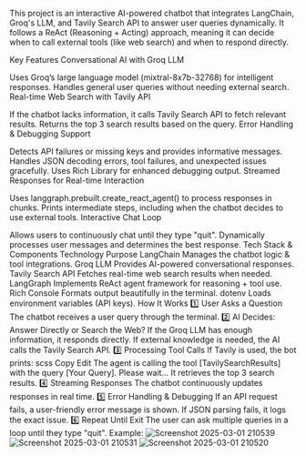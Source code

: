 This project is an interactive AI-powered chatbot that integrates LangChain, Groq's LLM, and Tavily Search API to answer user queries dynamically. It follows a ReAct (Reasoning + Acting) approach, meaning it can decide when to call external tools (like web search) and when to respond directly.

Key Features
Conversational AI with Groq LLM

Uses Groq’s large language model (mixtral-8x7b-32768) for intelligent responses.
Handles general user queries without needing external search.
Real-time Web Search with Tavily API

If the chatbot lacks information, it calls Tavily Search API to fetch relevant results.
Returns the top 3 search results based on the query.
Error Handling & Debugging Support

Detects API failures or missing keys and provides informative messages.
Handles JSON decoding errors, tool failures, and unexpected issues gracefully.
Uses Rich Library for enhanced debugging output.
Streamed Responses for Real-time Interaction

Uses langgraph.prebuilt.create_react_agent() to process responses in chunks.
Prints intermediate steps, including when the chatbot decides to use external tools.
Interactive Chat Loop

Allows users to continuously chat until they type "quit".
Dynamically processes user messages and determines the best response.
Tech Stack & Components
Technology	Purpose
LangChain	Manages the chatbot logic & tool integrations.
Groq LLM	Provides AI-powered conversational responses.
Tavily Search API	Fetches real-time web search results when needed.
LangGraph	Implements ReAct agent framework for reasoning + tool use.
Rich Console	Formats output beautifully in the terminal.
dotenv	Loads environment variables (API keys).
How It Works
1️⃣ User Asks a Question
The chatbot receives a user query through the terminal.
2️⃣ AI Decides: Answer Directly or Search the Web?
If the Groq LLM has enough information, it responds directly.
If external knowledge is needed, the AI calls the Tavily Search API.
3️⃣ Processing Tool Calls
If Tavily is used, the bot prints:
scss
Copy
Edit
The agent is calling the tool [TavilySearchResults] with the query [Your Query]. Please wait...
It retrieves the top 3 search results.
4️⃣ Streaming Responses
The chatbot continuously updates responses in real time.
5️⃣ Error Handling & Debugging
If an API request fails, a user-friendly error message is shown.
If JSON parsing fails, it logs the exact issue.
6️⃣ Repeat Until Exit
The user can ask multiple queries in a loop until they type "quit".
Example:
![Screenshot 2025-03-01 210539](https://github.com/user-attachments/assets/26a0a84d-8e34-4e33-bde5-db1ddba7138f)
![Screenshot 2025-03-01 210531](https://github.com/user-attachments/assets/ad6507b2-8c1d-49da-b0f3-02675dee7e7b)
![Screenshot 2025-03-01 210520](https://github.com/user-attachments/assets/01eeaaf1-2442-4a37-b01a-cbf436092fba)
